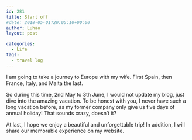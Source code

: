 ```yaml
---
id: 281
title: Start off
#date: 2018-05-01T20:05:10+00:00
author: Luhao
layout: post

categories:
  - Life
tags:
  - travel log
---
```


I am going to take a journey to Europe with my wife. First Spain, then France, Italy, and Malta the last.

So during this time, 2nd May to 3th June, I would not update my blog, just dive into the amazing vacation. To be honest with you, I never have such a long vacation before, as my former company only give us five days of annual holiday! That sounds crazy, doesn&#8217;t it?

At last, I hope we enjoy a beautiful and unforgettable trip! In addition, I will share our memorable experience on my website.
